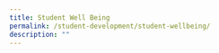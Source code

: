 ```yaml
---
title: Student Well Being
permalink: /student-development/student-wellbeing/
description: ""
---
```

